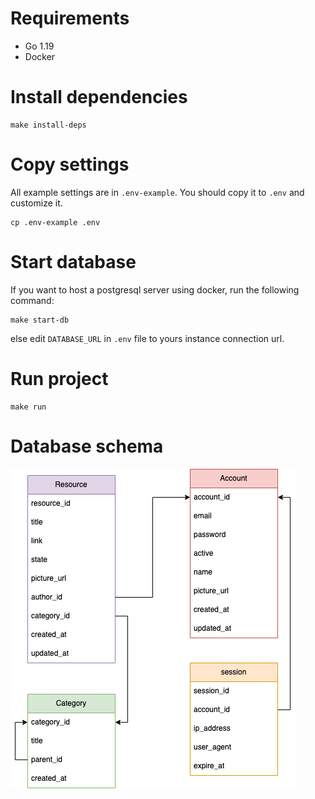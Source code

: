 # Requirements
- Go 1.19
- Docker

# Install dependencies
```shell
make install-deps
```

# Copy settings
All example settings are in `.env-example`. 
You should copy it to `.env` and customize it.

```shell
cp .env-example .env
```

# Start database
If you want to host a postgresql server using docker, run the following command:
```shell
make start-db
```
else edit `DATABASE_URL` in `.env` file to yours instance connection url.

# Run project 
```shell 
make run
```

# Database schema
![Database schema](./docs/database_schema.png)